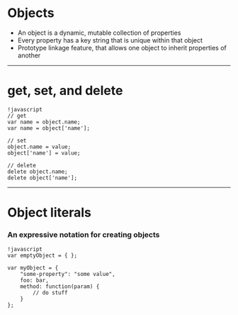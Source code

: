 # Objects

* An object is a dynamic, mutable collection of properties
* Every property has a key string that is unique within that object
* Prototype linkage feature, that allows one object to inherit properties of another

---

# get, set, and delete

	!javascript
	// get 
	var name = object.name; 
	var name = object['name']; 
	
	// set 
	object.name = value; 
	object['name'] = value;
	
	// delete
	delete object.name;
	delete object['name'];
	
---

# Object literals 

### An expressive notation for creating objects

	!javascript
	var emptyObject = { };
	
	var myObject = {
		"some-property": "some value",
		foo: bar,
		method: function(param) {
			// do stuff
		}
	};
